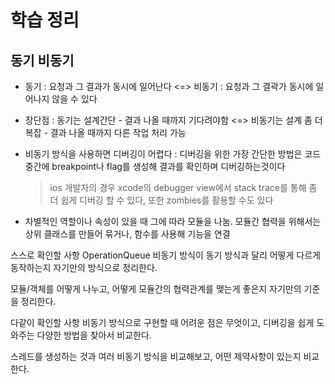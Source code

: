 # 학습 정리 

## 동기 비동기
- 동기 : 요청과 그 결과가 동시에 일어난다  <=> 비동기 : 요청과 그 결곽가 동시에 일어나지 않을 수 있다
- 장단점 : 동기는 설계간단 - 결과 나올 때까지 기다려야함  <=> 비동기는 설계 좀 더 복잡 - 결과 나올 때까지 다른 작업 처리 가능
- 비동기 방식을 사용하면 디버깅이 어렵다 : 디버깅을 위한 가장 간단한 방법은 코드 중간에 breakpoint나 flag를 생성해 결과를 확인하며 디버깅하는것이다
  > ios 개발자의 경우 xcode의 debugger view에서 stack trace를 통해 좀 더 쉽게 디버깅 할 수 있다, 또한 zombies를 활용할 수도 있다
  
- 차별적인 역할이나 속성이 있을 때 그에 따라 모듈을 나눔. 모듈간 협력을 위해서는 상위 클래스를 만들어 묶거나, 함수를 사용해 기능을 연결


스스로 확인할 사항
OperationQueue 비동기 방식이 동기 방식과 달리 어떻게 다르게 동작하는지 자기만의 방식으로 정리한다.

모듈/객체를 어떻게 나누고, 어떻게 모듈간의 협력관계를 맺는게 좋은지 자기만의 기준을 정리한다.

다같이 확인할 사항
비동기 방식으로 구현할 때 어려운 점은 무엇이고, 디버깅을 쉽게 도와주는 다양한 방법을 찾아서 비교한다.

스레드를 생성하는 것과 여러 비동기 방식을 비교해보고, 어떤 제약사항이 있는지 비교한다.

